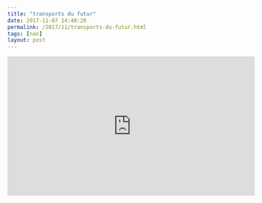 ```yaml
---
title: "transports du futur"
date: 2017-11-07 14:48:20
permalink: /2017/11/transports-du-futur.html
tags: [nan]
layout: post
---
```


<iframe width="560" height="315" src="https://www.youtube.com/embed/1g-sidCQdQw" frameborder="0" allowfullscreen></iframe>
